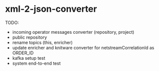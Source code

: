 # xml-2-json-converter

TODO:
 - incoming operator messages converter (repository, project)
 - public repository
 - rename topics (this, enricher)
 - update enricher and knitware converter for netstreamCorrelationId as ORDER_ID 
 - kafka setup test
 - system end-to-end test
